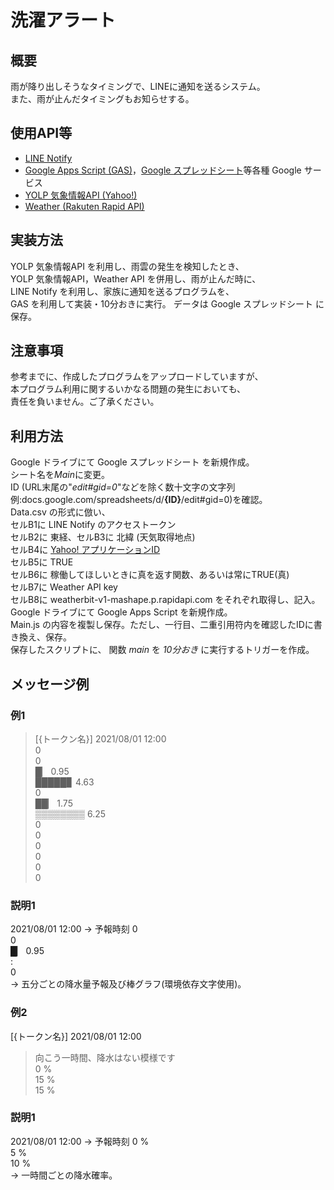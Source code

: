 # 洗濯アラート

## 概要
雨が降り出しそうなタイミングで、LINEに通知を送るシステム。  
また、雨が止んだタイミングもお知らせする。

## 使用API等
- [LINE Notify](https://notify-bot.line.me/ja/)
- [Google Apps Script (GAS)](https://workspace.google.co.jp/intl/ja/products/apps-script/)，[Google スプレッドシート](https://www.google.com/intl/ja_jp/sheets/about/)等各種 Google サービス
- [YOLP 気象情報API (Yahoo!)](https://developer.yahoo.co.jp/webapi/map/openlocalplatform/v1/weather.html)
- [Weather (Rakuten Rapid API)](https://api.rakuten.net/weatherbit/api/weather/endpoints)

## 実装方法
YOLP 気象情報API を利用し、雨雲の発生を検知したとき、  
YOLP 気象情報API，Weather API を併用し、雨が止んだ時に、  
LINE Notify を利用し、家族に通知を送るプログラムを、  
GAS を利用して実装・10分おきに実行。
データは Google スプレッドシート に保存。

## 注意事項
参考までに、作成したプログラムをアップロードしていますが、  
本プログラム利用に関するいかなる問題の発生においても、  
責任を負いません。ご了承ください。

## 利用方法
Google ドライブにて Google スプレッドシート を新規作成。  
シート名を*Main*に変更。  
ID (URL末尾の"*edit#gid=0*"などを除く数十文字の文字列 例:docs\.google\.com/spreadsheets/d/**{ID}**/edit#gid=0)を確認。  
Data.csv の形式に倣い、  
セルB1に LINE Notify のアクセストークン  
セルB2に 東経、セルB3に 北緯 (天気取得地点)  
セルB4に [Yahoo! アプリケーションID](https://developer.yahoo.co.jp/)  
セルB5に TRUE  
セルB6に 稼働してほしいときに真を返す関数、あるいは常にTRUE(真)  
セルB7に Weather API key  
セルB8に weatherbit-v1-mashape.p.rapidapi.com
をそれぞれ取得し、記入。  
Google ドライブにて Google Apps Script を新規作成。  
Main.js の内容を複製し保存。ただし、一行目、二重引用符内を確認したIDに書き換え、保存。  
保存したスクリプトに、
関数 *main* を *10分おき* に実行するトリガーを作成。  

## メッセージ例
### 例1
>\[{トークン名}]  2021/08/01 12:00  
> 0  
> 0  
>█▏ 0.95  
>█████▊ 4.63  
> 0  
>██▏ 1.75  
>▒▒▒▒▒▒▒▒ 6.25  
> 0  
> 0  
> 0  
> 0  
> 0  
> 0  
### 説明1
2021/08/01 12:00 → 予報時刻
0  
0  
█▏ 0.95  
:  
0  
→ 五分ごとの降水量予報及び棒グラフ(環境依存文字使用)。
### 例2
[{トークン名}]  2021/08/01 12:00  
>向こう一時間、降水はない模様です  
>0 %  
>15 %  
>15 %  
### 説明1
2021/08/01 12:00 → 予報時刻
0 %  
5 %  
10 %  
→ 一時間ごとの降水確率。
